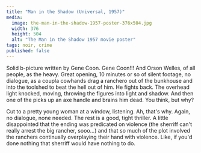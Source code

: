 ```yaml
---
title: "Man in the Shadow (Universal, 1957)"
media: 
  image: the-man-in-the-shadow-1957-poster-376x504.jpg
  width: 376
  height: 504
  alt: "The Man in the Shadow 1957 movie poster"
tags: noir, crime
published: false
---
```


Solid b-picture written by Gene Coon. Gene Coon!!! And Orson Welles, of all people, as the heavy. Great opening, 10 minutes or so of silent footage, no dialogue, as a coupla cowhands drag a ranchero out of the bunkhouse and into the toolshed to beat the hell out of him. He fights back. The overhead light knocked, moving, throwing the figures into light and shadow. And then one of the picks up an axe handle and brains him dead. You think, but why?

Cut to a pretty young woman at a window, listening. Ah, that's why. Again, no dialogue, none needed. The rest is a good, tight thriller. A little disappointed that the ending was predicated on violence (the sherriff can't really arrest the big rancher, sooo...) and that so much of the plot involved the ranchers continually overplaying their hand with violence. Like, if you'd done nothing that sherriff would have nothing to do.
